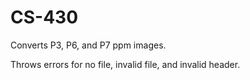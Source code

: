# CS-430
Converts P3, P6, and P7 ppm images.

Throws errors for no file, invalid file, and invalid header.
